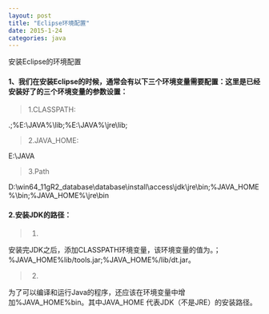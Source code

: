 ```yaml
---
layout: post
title: "Eclipse环境配置"
date: 2015-1-24
categories: java
---
```

安装Eclipse的环境配置

<!-- more -->

#### 1、我们在安装Eclipse的时候，通常会有以下三个环境变量需要配置：这里是已经安装好了的三个环境变量的参数设置：

>1.CLASSPATH:
>
.;%E:\JAVA%\lib;%E:\JAVA%\jre\lib;  

>2.JAVA_HOME:
>
E:\JAVA

>3.Path
>
D:\win64_11gR2_database\database\install\access\jdk\jre\bin;%JAVA_HOME%\bin;%JAVA_HOME%\jre\bin

	
#### 2.安装JDK的路径：


>1.
安装完JDK之后，添加CLASSPATH环境变量，该环境变量的值为。；%JAVA_HOME%lib/tools.jar;%JAVA_HOME%/lib/dt.jar。

>2.
为了可以编译和运行Java的程序，还应该在环境变量中增加%JAVA_HOME%bin。其中JAVA_HOME 代表JDK（不是JRE）的安装路径。

